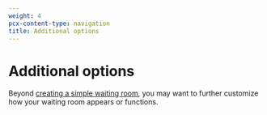 ```yaml
---
weight: 4
pcx-content-type: navigation
title: Additional options
---
```


# Additional options

Beyond [creating a simple waiting room](/waiting-room/get-started/), you may want to further customize how your waiting room appears or functions.

<DirectoryListing path="/how-to" />
